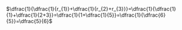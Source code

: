 $\dfrac{1}{\dfrac{1}{r_{1}}+\dfrac{1}{r_{2}+r_{3}}}=\dfrac{1}{\dfrac{1}{1}+\dfrac{1}{2+3}}=\dfrac{1}{1+\dfrac{1}{5}}=\dfrac{1}{\dfrac{6}{5}}=\dfrac{5}{6}$


